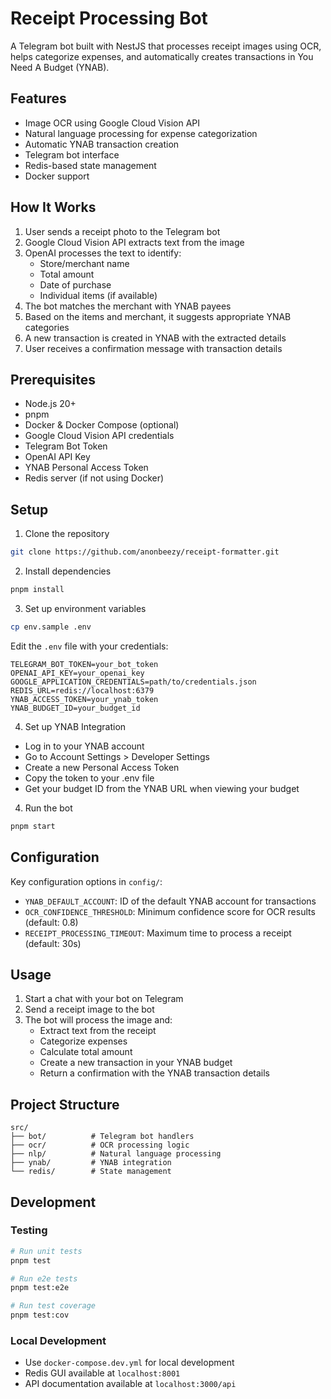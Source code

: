 # Receipt Processing Bot

A Telegram bot built with NestJS that processes receipt images using OCR, helps categorize expenses, and automatically creates transactions in You Need A Budget (YNAB).

## Features

- Image OCR using Google Cloud Vision API
- Natural language processing for expense categorization
- Automatic YNAB transaction creation
- Telegram bot interface
- Redis-based state management
- Docker support

## How It Works

1. User sends a receipt photo to the Telegram bot
2. Google Cloud Vision API extracts text from the image
3. OpenAI processes the text to identify:
   - Store/merchant name
   - Total amount
   - Date of purchase
   - Individual items (if available)
4. The bot matches the merchant with YNAB payees
5. Based on the items and merchant, it suggests appropriate YNAB categories
6. A new transaction is created in YNAB with the extracted details
7. User receives a confirmation message with transaction details

## Prerequisites

- Node.js 20+
- pnpm
- Docker & Docker Compose (optional)
- Google Cloud Vision API credentials
- Telegram Bot Token
- OpenAI API Key
- YNAB Personal Access Token
- Redis server (if not using Docker)

## Setup

1. Clone the repository

```bash
git clone https://github.com/anonbeezy/receipt-formatter.git
```

2. Install dependencies

```bash
pnpm install
```

3. Set up environment variables

```bash
cp env.sample .env
```

Edit the `.env` file with your credentials:

```env
TELEGRAM_BOT_TOKEN=your_bot_token
OPENAI_API_KEY=your_openai_key
GOOGLE_APPLICATION_CREDENTIALS=path/to/credentials.json
REDIS_URL=redis://localhost:6379
YNAB_ACCESS_TOKEN=your_ynab_token
YNAB_BUDGET_ID=your_budget_id
```

4. Set up YNAB Integration

- Log in to your YNAB account
- Go to Account Settings > Developer Settings
- Create a new Personal Access Token
- Copy the token to your .env file
- Get your budget ID from the YNAB URL when viewing your budget

4. Run the bot

```bash
pnpm start
```

## Configuration

Key configuration options in `config/`:

- `YNAB_DEFAULT_ACCOUNT`: ID of the default YNAB account for transactions
- `OCR_CONFIDENCE_THRESHOLD`: Minimum confidence score for OCR results (default: 0.8)
- `RECEIPT_PROCESSING_TIMEOUT`: Maximum time to process a receipt (default: 30s)

## Usage

1. Start a chat with your bot on Telegram
2. Send a receipt image to the bot
3. The bot will process the image and:
   - Extract text from the receipt
   - Categorize expenses
   - Calculate total amount
   - Create a new transaction in your YNAB budget
   - Return a confirmation with the YNAB transaction details

## Project Structure

```
src/
├── bot/          # Telegram bot handlers
├── ocr/          # OCR processing logic
├── nlp/          # Natural language processing
├── ynab/         # YNAB integration
└── redis/        # State management
```

## Development

### Testing

```bash
# Run unit tests
pnpm test

# Run e2e tests
pnpm test:e2e

# Run test coverage
pnpm test:cov
```

### Local Development

- Use `docker-compose.dev.yml` for local development
- Redis GUI available at `localhost:8001`
- API documentation available at `localhost:3000/api`
